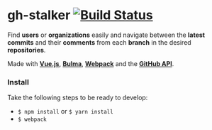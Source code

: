 # gh-stalker [![Build Status](https://travis-ci.org/calvingerling/gh-stalker.svg?branch=master)](https://travis-ci.org/calvingerling/gh-stalker)
Find **users** or **organizations** easily and navigate between the **latest commits** and their **comments** from each **branch** in the desired **repositories**.

Made with **[Vue.js](https://vuejs.org/)**, **[Bulma](http://bulma.io)**, **[Webpack](https://webpack.github.io)** and the **[GitHub API](https://developer.github.com/v3/)**.

### Install
Take the following steps to be ready to develop:
  * `$ npm install` or `$ yarn install`
  * `$ webpack`
